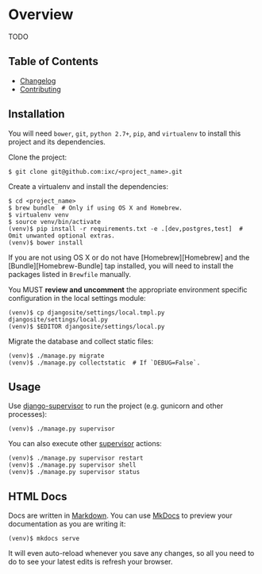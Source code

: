# Overview

TODO

## Table of Contents

  * [Changelog]
  * [Contributing]

## Installation

You will need `bower`, `git`, `python 2.7+`, `pip`, and `virtualenv` to install
this project and its dependencies.

Clone the project:

    $ git clone git@github.com:ixc/<project_name>.git

Create a virtualenv and install the dependencies:

    $ cd <project_name>
    $ brew bundle  # Only if using OS X and Homebrew.
    $ virtualenv venv
    $ source venv/bin/activate
    (venv)$ pip install -r requirements.txt -e .[dev,postgres,test]  # Omit unwanted optional extras.
    (venv)$ bower install

If you are not using OS X or do not have [Homebrew][Homebrew] and the
[Bundle][Homebrew-Bundle] tap installed, you will need to install the packages
listed in `Brewfile` manually.

You MUST **review and uncomment** the appropriate environment specific
configuration in the local settings module:

    (venv)$ cp djangosite/settings/local.tmpl.py djangosite/settings/local.py
    (venv)$ $EDITOR djangosite/settings/local.py

Migrate the database and collect static files:

    (venv)$ ./manage.py migrate
    (venv)$ ./manage.py collectstatic  # If `DEBUG=False`.

## Usage

Use [django-supervisor] to run the project (e.g. gunicorn and other processes):

    (venv)$ ./manage.py supervisor

You can also execute other [supervisor] actions:

    (venv)$ ./manage.py supervisor restart
    (venv)$ ./manage.py supervisor shell
    (venv)$ ./manage.py supervisor status

## HTML Docs

Docs are written in [Markdown]. You can use [MkDocs] to preview your
documentation as you are writing it:

    (venv)$ mkdocs serve

It will even auto-reload whenever you save any changes, so all you need to do
to see your latest edits is refresh your browser.

[Changelog]: changelog.md
[Contributing]: contributing.md
[django-supervisor]: https://github.com/rfk/django-supervisor
[Markdown]: http://daringfireball.net/projects/markdown/
[MkDocs]: http://mkdocs.org
[supervisor]: http://supervisord.org/
